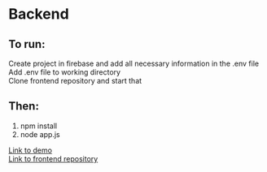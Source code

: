 # Backend
## To run: <br>
Create project in firebase and add all necessary information in the .env file <br>
Add .env file to working directory <br>
Clone frontend repository and start that

## Then:
1. npm install
2. node app.js

[Link to demo](<https://sharp-jones-648332.netlify.app/>) <br>
[Link to frontend repository](<https://github.com/msamiksa/Covid-Support-Frontend.git>)
